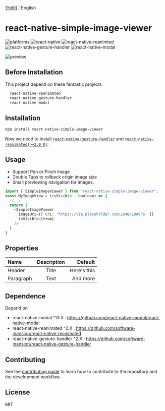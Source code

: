 [한국어](./README.md) | English

# react-native-simple-image-viewer
![platforms](https://img.shields.io/badge/platforms-Android%20%7C%20iOS-brightgreen.svg?style=flat-square&colorB=191A17)
![react-native](https://img.shields.io/badge/react--native-v0.67-blue)
![react-native-reanimted](https://img.shields.io/badge/react--native--reanimated--v2-v2.4.1-blue)
![react-native-gesture-handler](https://img.shields.io/badge/react--native--gesture--handle-v2.1-blue)
![react-native-modal](https://img.shields.io/badge/react--native--modal-v13.0-blue)


![preview](https://user-images.githubusercontent.com/25360777/154618048-94856a9b-37cc-4e1e-bcc7-0570bad19df7.gif)


## Before Installation

This project depend on these fantastic projects

```js
  react-native-reanimated
  react-native-gesture-handler
  react-native-modal
```

## Installation

```sh
npm install react-native-simple-image-viewer
```

Now we need to install [`react-native-gesture-handler`](https://github.com/kmagiera/react-native-gesture-handler) and [`react-native-reanimated(>=2.0.0)`](https://github.com/kmagiera/react-native-reanimated).

## Usage

- Support Pan or Pinch Image
- Double Taps to rollback origin image size
- Small previewing navigation for images.

```js
import { SimpleImageViewer } from "react-native-simple-image-viewer";
const MyImageView = (isVisible : boolean) => {
  //...
  return (
    <SimpleImageViewer
      imageUri={{ uri: 'https://via.placeholder.com/2048/18A6F6' }}
      isVisible={true}
    />
  )
}
```

## Properties
| Name   | Description | Default |
| :---        |    :----:   |          ---: |
| Header      | Title       | Here's this   |
| Paragraph   | Text        | And more      |


## Dependence

Depend on 
- react-native-modal ^13.X : https://github.com/react-native-modal/react-native-modal
- react-native-reanimated ^2.X : https://github.com/software-mansion/react-native-reanimated
- react-native-gesture-handler ^2.X : https://github.com/software-mansion/react-native-gesture-handler

## Contributing

See the [contributing guide](CONTRIBUTING.md) to learn how to contribute to the repository and the development workflow.

## License

MIT
